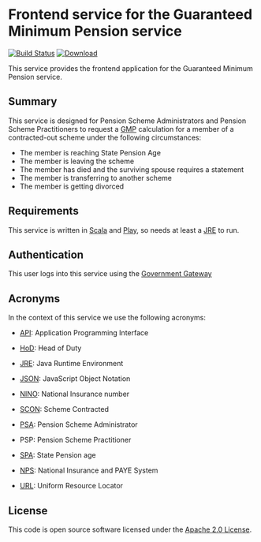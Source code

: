 Frontend service for the Guaranteed Minimum Pension service
===========================================================

[![Build Status](https://travis-ci.org/hmrc/gmp-frontend.svg)](https://travis-ci.org/hmrc/gmp-frontend) [ ![Download](https://api.bintray.com/packages/hmrc/releases/gmp-frontend/images/download.svg) ](https://bintray.com/hmrc/releases/gmp-frontend/_latestVersion)

This service provides the frontend application for the Guaranteed Minimum Pension service.

Summary
--------

This service is designed for Pension Scheme Administrators and Pension Scheme Practitioners to request a [GMP] calculation
for a member of a contracted-out scheme under the following circumstances:

* The member is reaching State Pension Age
* The member is leaving the scheme
* The member has died and the surviving spouse requires a statement
* The member is transferring to another scheme
* The member is getting divorced


Requirements
------------

This service is written in [Scala] and [Play], so needs at least a [JRE] to run.


Authentication
------------

This user logs into this service using the [Government Gateway]


Acronyms
--------

In the context of this service we use the following acronyms:

* [API]: Application Programming Interface

* [HoD]: Head of Duty

* [JRE]: Java Runtime Environment

* [JSON]: JavaScript Object Notation

* [NINO]: National Insurance number

* [SCON]: Scheme Contracted

* [PSA]: Pension Scheme Administrator

* PSP: Pension Scheme Practitioner

* [SPA]: State Pension age

* [NPS]: National Insurance and PAYE System

* [URL]: Uniform Resource Locator

License
-------

This code is open source software licensed under the [Apache 2.0 License].

[GMP]: https://en.wikipedia.org/wiki/Guaranteed_Minimum_Pension

[Scala]: http://www.scala-lang.org/
[Play]: http://playframework.com/
[JRE]: http://www.oracle.com/technetwork/java/javase/overview/index.html

[Government Gateway]: http://www.gateway.gov.uk/

[API]: https://en.wikipedia.org/wiki/Application_programming_interface
[HoD]: http://webarchive.nationalarchives.gov.uk/+/http://www.hmrc.gov.uk/manuals/sam/samglossary/samgloss249.htm
[JSON]: http://json.org/
[NINO]:https://www.gov.uk/national-insurance/your-national-insurance-number
[SCON]:https://www.gov.uk/payroll-pension-scheme
[PSA]: https://www.gov.uk/topic/business-tax/pension-scheme-administration
[SPA]: https://www.gov.uk/state-pension-age
[NPS]: http://www.publications.parliament.uk/pa/cm201012/cmselect/cmtreasy/731/73107.htm
[URL]: https://en.wikipedia.org/wiki/Uniform_Resource_Locator

[Apache 2.0 License]: http://www.apache.org/licenses/LICENSE-2.0.html


